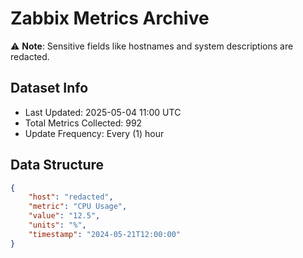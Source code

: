 # Zabbix Metrics Archive

⚠️ **Note**: Sensitive fields like hostnames and system descriptions are redacted.

## Dataset Info
- Last Updated: 2025-05-04 11:00 UTC
- Total Metrics Collected: 992
- Update Frequency: Every (1) hour

## Data Structure
```json
{
    "host": "redacted",
    "metric": "CPU Usage",
    "value": "12.5",
    "units": "%",
    "timestamp": "2024-05-21T12:00:00"
}
```

